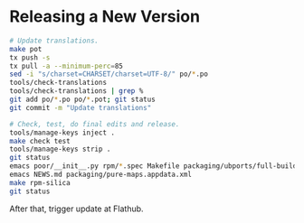 Releasing a New Version
=======================

```bash
# Update translations.
make pot
tx push -s
tx pull -a --minimum-perc=85
sed -i "s/charset=CHARSET/charset=UTF-8/" po/*.po
tools/check-translations
tools/check-translations | grep %
git add po/*.po po/*.pot; git status
git commit -m "Update translations"

# Check, test, do final edits and release.
tools/manage-keys inject .
make check test
tools/manage-keys strip .
git status
emacs poor/__init__.py rpm/*.spec Makefile packaging/ubports/full-build.json packaging/ubports/slim-build.json
emacs NEWS.md packaging/pure-maps.appdata.xml
make rpm-silica
git status
```

After that, trigger update at Flathub.
